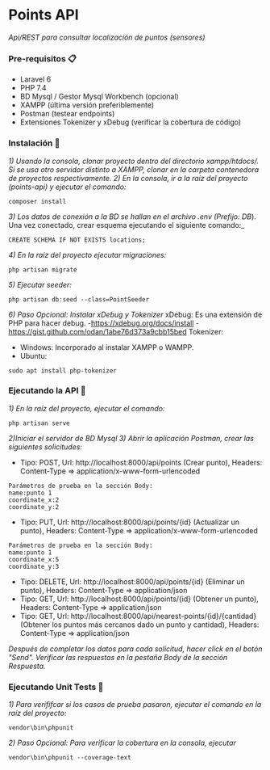 # Points API

_Api/REST para consultar localización de puntos (sensores)_

### Pre-requisitos 📋

- Laravel 6
- PHP 7.4
- BD Mysql / Gestor Mysql Workbench (opcional)
- XAMPP (última versión preferiblemente)
- Postman (testear endpoints)
- Extensiones Tokenizer y xDebug (verificar la cobertura de código)

### Instalación 🔧

_1)	Usando la consola, clonar proyecto dentro del directorio xampp/htdocs/. Si se usa otro servidor distinto a XAMPP, clonar en la carpeta contenedora de proyectos respectivamente._
_2)	En la consola, ir a la raíz del proyecto (points-api) y ejecutar el comando:_
```
composer install
```
_3)	Los datos de conexión a la BD se hallan en el archivo .env (Prefijo: DB_). Una vez conectado, crear esquema ejecutando el siguiente comando:_
```
CREATE SCHEMA IF NOT EXISTS locations;
```
_4)	En la raíz del proyecto ejecutar migraciones:_
```
php artisan migrate
```
_5)	Ejecutar seeder:_
```
php artisan db:seed --class=PointSeeder
```
_6) Paso Opcional: Instalar xDebug y Tokenizer_
xDebug: Es una extensión de PHP para hacer debug.
-https://xdebug.org/docs/install
-https://gist.github.com/odan/1abe76d373a9cbb15bed
Tokenizer: 
- Windows: Incorporado al instalar XAMPP o WAMPP.
- Ubuntu:
```
sudo apt install php-tokenizer
```

### Ejecutando la API 🔧

_1) En la raíz del proyecto, ejecutar el comando:_
```
php artisan serve
```
_2)Iniciar el servidor de BD Mysql_
_3) Abrir la aplicación Postman, crear las siguientes solicitudes:_
 
- Tipo: POST, Url: http://localhost:8000/api/points (Crear punto), Headers: Content-Type => application/x-www-form-urlencoded
```
Parámetros de prueba en la sección Body:
name:punto 1
coordinate_x:2
coordinate_y:2
```
- Tipo: PUT, Url: http://localhost:8000/api/points/{id} (Actualizar un punto), Headers: Content-Type => application/x-www-form-urlencoded
```
Parámetros de prueba en la sección Body:
name:punto 1
coordinate_x:5
coordinate_y:3
```
- Tipo: DELETE, Url: http://localhost:8000/api/points/{id} (Eliminar un punto), Headers: Content-Type => application/json
- Tipo: GET, Url: http://localhost:8000/api/points/{id} (Obtener un punto), Headers: Content-Type => application/json
- Tipo: GET, Url: http://localhost:8000/api/nearest-points/{id}/{cantidad} (Obtener los puntos más cercanos dado un punto y cantidad), Headers: Content-Type => application/json

_Después de completar los datos para cada solicitud, hacer click en el botón "Send". Verificar las respuestas en la pestaña Body de la sección Respuesta._

### Ejecutando Unit Tests 🔧

_1) Para verififcar si los casos de prueba pasaron, ejecutar el comando en la raíz del proyecto:_
```
vendor\bin\phpunit
```
_2) *Paso Opcional:* Para verificar la cobertura en la consola, ejecutar_
```
vendor\bin\phpunit --coverage-text
```